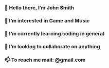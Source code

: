 <!--
- ### Hi there 👋
-->

### 👋 Hello there, I’m John Smith
### 👀 I’m interested in Game and Music
### 🌱 I’m currently learning coding in general
### 💞️ I’m looking to collaborate on anything
### 📫 To reach me mail: @gmail.com

<!--
**gimme-a-job/gimme-a-job** is a ✨ _special_ ✨ repository because its `README.md` (this file) appears on your GitHub profile.

Here are some ideas to get you started:

- 🔭 I’m currently working on ...
- 🌱 I’m currently learning ...
- 👯 I’m looking to collaborate on ...
- 🤔 I’m looking for help with ...
- 💬 Ask me about ...
- 📫 How to reach me: ...
- 😄 Pronouns: ...
- ⚡ Fun fact: ...
-->
